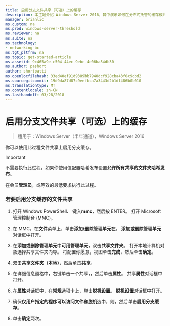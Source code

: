 ```yaml
---
title: 启用分支文件共享（可选）上的缓存
description: 本主题介绍 Windows Server 2016，其中演示如何在分布式托管的缓存模式优化分支机构中 WAN 带宽使用量部署分支缓存分支缓存部署指南中
manager: brianlic
ms.custom: na
ms.prod: windows-server-threshold
ms.reviewer: na
ms.suite: na
ms.technology:
- networking-bc
ms.tgt_pltfrm: na
ms.topic: get-started-article
ms.assetid: 9c465a9e-c504-44ec-9ebc-4e06ba54db30
ms.author: pashort
author: shortpatti
ms.openlocfilehash: 33ed40ef91d9389bb7940dcf928cba43f0c9dbd2
ms.sourcegitcommit: 19d9da87d87c9eefbca7a3443d2b1df486b0b010
ms.translationtype: MT
ms.contentlocale: zh-CN
ms.lasthandoff: 03/28/2018
---
```

# <a name="enable-branchcache-on-a-file-share-optional"></a>启用分支文件共享（可选）上的缓存

>适用于：Windows Server（半年通道），Windows Server 2016

你可以使用此过程文件共享上启用分支缓存。  
  
> [!IMPORTANT]  
> 不需要执行此过程，如果你使用值配置哈希发布设置**允许所有共享的文件夹哈希发布**。  
  
在会员**管理员**，或等效的最低要求执行此过程。  
  
### <a name="to-enable-branchcache-on-a-file-share"></a>若要启用分支缓存的文件共享  
  
1.  打开 Windows PowerShell、 键入**mmc**，然后按 ENTER。 打开 Microsoft 管理控制台 (MMC)。  
  
2.  在 MMC，在**文件**菜单上，单击**添加/删除管理单元在**。 **添加或删除管理单元**对话框中打开。  
  
3.  在**添加或删除管理单元**中**可用管理单元**，双击**共享文件夹**。 打开本地计算机对象选择共享文件夹向导。 将配置你愿意，视图单击**完成**，然后单击**确定**。  
  
4.  双击**共享文件夹（本地）**，然后单击**共享**。  
  
5.  在详细信息窗格中，右键单击一个共享，，然后单击**属性**。 共享**属性**对话框中打开。  
  
6.  在**属性**对话框中，在**常规**选项卡上，单击**脱机设置**。 **脱机设置**对话框中打开。  
  
7.  确保**仅用户指定的程序可以访问文件和脱机**选中，则，然后单击**启用分支缓存**。  
  
8.  单击**确定**两次。  
  

